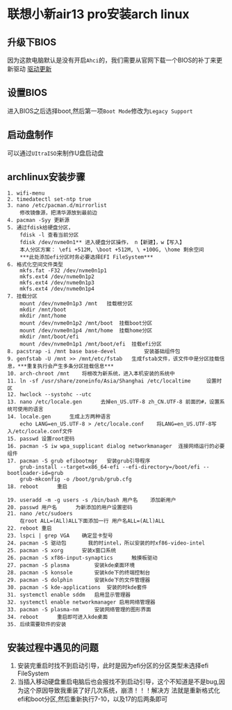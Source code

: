 # 联想小新air13 pro安装arch linux

## 升级下BIOS
因为这款电脑默认是没有开启`Ahci`的，我们需要从官网下载一个BIOS的补丁来更新驱动
[驱动更新](https://newsupport.lenovo.com.cn/driveList.html?fromsource=driveList&selname=%E5%B0%8F%E6%96%B0%20Air%2013%20Pro)

## 设置BIOS
进入BIOS之后选择boot,然后第一项`Boot Mode`修改为`Legacy Support`

## 启动盘制作
可以通过`UItraISO`来制作U盘启动盘

## archlinux安装步骤

```
1. wifi-menu 
2. timedatectl set-ntp true
3. nano /etc/pacman.d/mirrorlist
    修改镜像源，把清华源放到最前边
4. pacman -Syy 更新源
5. 通过fdisk给硬盘分区，
    fdisk -l 查看当前分区 
    fdisk /dev/nvme0n1** 进入硬盘分区操作， n【新建】，w【写入】
    本人分区方案： \efi +512M, \boot +512M, \ +100G, \home 剩余空间
    ***此处添加efi分区时务必要选择EFI FileSystem***
6. 格式化空间文件类型
    mkfs.fat -F32 /dev/nvme0n1p1
    mkfs.ext4 /dev/nvme0n1p2
    mkfs.ext4 /dev/nvme0n1p3
    mkfs.ext4 /dev/nvme0n1p4
7. 挂载分区
    mount /dev/nvme0n1p3 /mnt   挂载根分区
    mkdir /mnt/boot
    mkdir /mnt/home
    mount /dev/nvme0n1p2 /mnt/boot  挂载boot分区
    mount /dev/nvme0n1p4 /mnt/home  挂载home分区
    mkdir /mnt/boot/efi
    mount /dev/nvme0n1p1 /mnt/boot/efi  挂载efi分区
8. pacstrap -i /mnt base base-devel         安装基础组件包
9. genfstab -U /mnt >> /mnt/etc/fstab   生成fstab文件，该文件中是分区挂载信息，***重复执行会产生多条分区挂载信息***
10. arch-chroot /mnt    将根改为新系统，进入本机安装的系统中
11. ln -sf /usr/share/zoneinfo/Asia/Shanghai /etc/localtime     设置时区
12. hwclock --systohc --utc     
13. nano /etc/locale.gen      去掉en_US.UTF-8 zh_CN.UTF-8 前面的#，设置系统可使用的语言
14. locale.gen      生成上方两种语言
    echo LANG=en_US.UTF-8 > /etc/locale.conf    将LANG=en_US.UTF-8写入/etc/locale.conf文件
15. passwd 设置root密码
16. pacman -S iw wpa_supplicant dialog networkmanager  连接网络运行的必要组件
17. pacman -S grub efibootmgr   安装grub引导程序
    grub-install --target=x86_64-efi --efi-directory=/boot/efi --bootloader-id=grub
    grub-mkconfig -o /boot/grub/grub.cfg
18. reboot      重启

19. useradd -m -g users -s /bin/bash 用户名    添加新用户
20. passwd 用户名      为新添加的用户设置密码
21. nano /etc/sudoers   
    在root ALL=(ALl)ALL下面添加一行 用户名ALL=(ALl)ALL
22. reboot 重启
23. lspci | grep VGA    确定显卡型号
24. pacman -S 驱动包       我的时intel，所以安装的时xf86-video-intel
25. pacman -S xorg      安装x窗口系统
26. pacman -S xf86-input-synaptics      触摸板驱动
27. pacman -S plasma        安装kde桌面环境
28. pacman -S konsole       安装kde下的终端控制台
29. pacman -S dolphin       安装kde下的文件管理器
30. pacman -S kde-applications  安装的时kde套件
31. systemctl enable sddm   启用显示管理器
32. systemctl enable networkmanager 启用网络管理器
33. pacman -S plasma-nm     安装网络管理的图形界面
34. reboot      重启即可进入kde桌面
35. 后续需要软件的安装
```

## 安装过程中遇见的问题
1. 安装完重启时找不到启动引导，此时是因为efi分区的分区类型未选择efi FileSystem
2. 当插入移动硬盘重启电脑后也会报找不到启动引导，这个不知道是不是bug,因为这个原因导致我重装了好几次系统，崩溃！！！解决方    法就是重新格式化efi和boot分区,然后重新执行7-10，以及17的后两条即可
